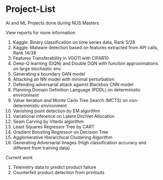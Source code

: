 # Project-List
AI and ML Projects done during NUS Masters

View reports for more information

1.	Kaggle: Binary classification on time series data, Rank 5/28
2.	Kaggle: Malware detection based on features extracted from API calls, Rank 14/38
3.	Features Transferability in VGG11 with CIFAR10
4.	Deep-Q learning (DQN) and Double DQN with function approximations on large stochastic env
5.	Generating a boundary GAN model
6.	Attacking an NN model with minimal perturbation
7.	Defending adversarial attack against Blackbox CNN model
8.	Planning Domain Definition Language (PDDL) on deterministic environment
9.	Value iteration and Monte Carlo Tree Search (MCTS) on non-deterministic environment
10.	Vanishing point detection by EM algorithm
11.	Variational inference on Latent Dirchlet Allocation
12.	Seam Carving by Viterbi algorithm
13.	Least Squares Regressor Tree by CART
14.	Gradient Boosting Regressor on Decision Tree
15.	Agglomerative Hierarchical Clustering Algorithm
16.	Generating Adversarial Images (High classification accuracy and different from training data)

Current work

1. Telemetry data to predict product failure
2. Counterfeit product detection from printouts
